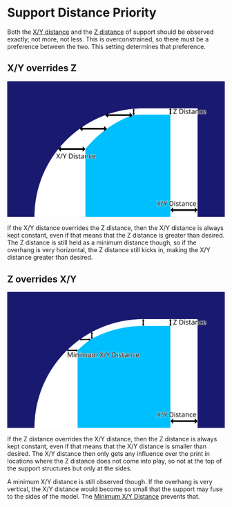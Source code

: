 Support Distance Priority
====
Both the [X/Y distance](support_xy_distance.md) and the [Z distance](support_z_distance.md) of support should be observed exactly; not more, not less. This is overconstrained, so there must be a preference between the two. This setting determines that preference.

X/Y overrides Z
----
![X/Y overrides Z](images/support_xy_overrides_z.svg)

If the X/Y distance overrides the Z distance, then the X/Y distance is always kept constant, even if that means that the Z distance is greater than desired. The Z distance is still held as a minimum distance though, so if the overhang is very horizontal, the Z distance still kicks in, making the X/Y distance greater than desired.

Z overrides X/Y
----
![Z overrides X/Y](images/support_z_overrides_xy.svg)

If the Z distance overrides the X/Y distance, then the Z distance is always kept constant, even if that means that the X/Y distance is smaller than desired. The X/Y distance then only gets any influence over the print in locations where the Z distance does not come into play, so not at the top of the support structures but only at the sides.

A minimum X/Y distance is still observed though. If the overhang is very vertical, the X/Y distance would become so small that the support may fuse to the sides of the model. The [Minimum X/Y Distance](support_xy_distance_overhang.md) prevents that.
